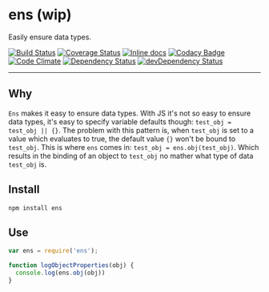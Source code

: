 # ens (wip)

Easily ensure data types.

[![Build Status](https://travis-ci.org/opensoars/ens.svg)](https://travis-ci.org/opensoars/ens)
[![Coverage Status](https://coveralls.io/repos/opensoars/ens/badge.svg?branch=master&service=github)](https://coveralls.io/github/opensoars/ens?branch=master)
[![Inline docs](http://inch-ci.org/github/opensoars/ens.svg?branch=master)](http://inch-ci.org/github/opensoars/ens)
[![Codacy Badge](https://api.codacy.com/project/badge/f3e64501763645b9aa483bf83a4dd1d5)](https://www.codacy.com/app/sam_1700/ens)
[![Code Climate](https://codeclimate.com/github/opensoars/ens/badges/gpa.svg)](https://codeclimate.com/github/opensoars/ens)
[![Dependency Status](https://david-dm.org/opensoars/ens.svg)](https://david-dm.org/opensoars/ens)
[![devDependency Status](https://david-dm.org/opensoars/ens/dev-status.svg)](https://david-dm.org/opensoars/ens#info=devDependencies)

---
 
## Why

`Ens` makes it easy to ensure data types. With JS it's not so easy to ensure data types, it's easy to specify variable defaults though: `test_obj = test_obj || {}`. The problem with this pattern is, when `test_obj` is set to a value which evaluates to true, the default value `{}` won't be bound to `test_obj`. This is where `ens` comes in: `test_obj = ens.obj(test_obj)`. Which results in the binding of an object to `test_obj` no mather what type of data `test_obj` is.


## Install

`npm install ens`


## Use

```js
var ens = require('ens');

function logObjectProperties(obj) {
  console.log(ens.obj(obj))
}
```
